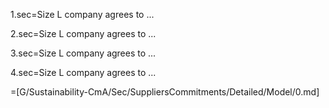 1.sec=Size L company agrees to ...

2.sec=Size L company agrees to ...

3.sec=Size L company agrees to ...

4.sec=Size L company agrees to ...

=[G/Sustainability-CmA/Sec/SuppliersCommitments/Detailed/Model/0.md]
